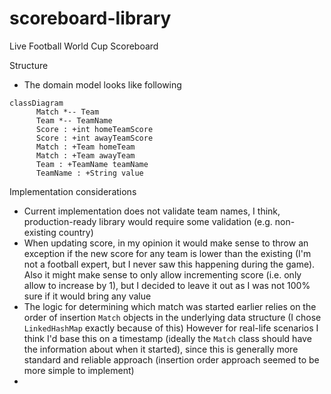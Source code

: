 # scoreboard-library
Live Football World Cup Scoreboard

Structure
* The domain model looks like following
```mermaid
classDiagram
      Match *-- Team
      Team *-- TeamName
      Score : +int homeTeamScore
      Score : +int awayTeamScore
      Match : +Team homeTeam
      Match : +Team awayTeam
      Team : +TeamName teamName
      TeamName : +String value
```

Implementation considerations
* Current implementation does not validate team names, I think, production-ready library would require some validation (e.g. non-existing country)
* When updating score, in my opinion it would make sense to throw an exception if the new score for any team is lower than the existing (I'm not a football expert, but I never saw this happening during the game). 
Also it might make sense to only allow incrementing score (i.e. only allow to increase by 1), but I decided to leave it out as I was not 100% sure if it would bring any value
* The logic for determining which match was started earlier relies on the order of insertion `Match` objects in the underlying data structure (I chose `LinkedHashMap` exactly because of this)
However for real-life scenarios I think I'd base this on a timestamp (ideally the `Match` class should have the information about when it started), since this is generally more standard and reliable approach (insertion order approach seemed to be more simple to implement)
* 